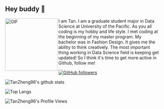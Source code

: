 ## Hey buddy 👋

<img align="left" width="170" height="170" alt="GIF" src="https://media.giphy.com/media/llarwdtFqG63IlqUR1/source.gif" />

I am Tan. I am a graduate student major in Data Science at University of the Pacific. As you all coding is my hobby and life style. I met coding at the beginning of my master program. My bachelor was in Fashion Design. It gives me the ability to think creatively. The most important thing working in Data Science field is keeping get updated! So I think it's time to get more active in Github, follow me!

[![GitHub followers](https://img.shields.io/github/followers/TanZheng96?label=Follow&style=social)](https://github.com/TanZheng96/?tab=follow)


![TanZheng96's github stats](https://github-readme-stats.vercel.app/api?username=TanZheng96&show_icons=true&hide_border=true)

![Top Langs](https://github-readme-stats.vercel.app/api/top-langs/?username=TanZheng96&layout=compact&hide_border=true)


![TanZheng96's Profile Views](https://komarev.com/ghpvc/?username=TanZheng96)
